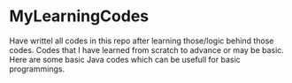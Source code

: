 # MyLearningCodes
Have writtel all codes in this repo after learning those/logic behind those codes.
Codes that I have learned from scratch to advance or may be basic.
Here are some basic Java codes which can be usefull for basic programmings.
